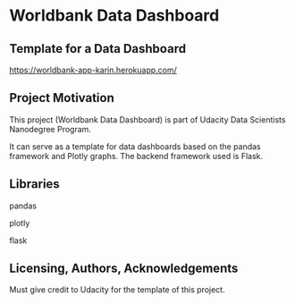 # **Worldbank Data Dashboard**

## **Template for a Data Dashboard**

https://worldbank-app-karin.herokuapp.com/

## **Project Motivation**

This project (Worldbank Data Dashboard) is part of Udacity Data Scientists Nanodegree Program.

It can serve as a template for data dashboards based on the pandas framework and Plotly graphs. 
The backend framework used is Flask.


## **Libraries**

pandas

plotly

flask


## **Licensing, Authors, Acknowledgements**
Must give credit to Udacity for the template of this project.
